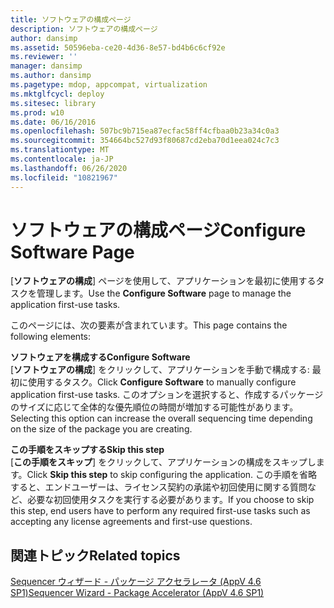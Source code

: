 ```yaml
---
title: ソフトウェアの構成ページ
description: ソフトウェアの構成ページ
author: dansimp
ms.assetid: 50596eba-ce20-4d36-8e57-bd4b6c6cf92e
ms.reviewer: ''
manager: dansimp
ms.author: dansimp
ms.pagetype: mdop, appcompat, virtualization
ms.mktglfcycl: deploy
ms.sitesec: library
ms.prod: w10
ms.date: 06/16/2016
ms.openlocfilehash: 507bc9b715ea87ecfac58ff4cfbaa0b23a34c0a3
ms.sourcegitcommit: 354664bc527d93f80687cd2eba70d1eea024c7c3
ms.translationtype: MT
ms.contentlocale: ja-JP
ms.lasthandoff: 06/26/2020
ms.locfileid: "10821967"
---
```

# <span data-ttu-id="629fa-103">ソフトウェアの構成ページ</span><span class="sxs-lookup"><span data-stu-id="629fa-103">Configure Software Page</span></span>


<span data-ttu-id="629fa-104">[**ソフトウェアの構成**] ページを使用して、アプリケーションを最初に使用するタスクを管理します。</span><span class="sxs-lookup"><span data-stu-id="629fa-104">Use the **Configure Software** page to manage the application first-use tasks.</span></span>

<span data-ttu-id="629fa-105">このページには、次の要素が含まれています。</span><span class="sxs-lookup"><span data-stu-id="629fa-105">This page contains the following elements:</span></span>

<a href="" id="configure-software"></a>**<span data-ttu-id="629fa-106">ソフトウェアを構成する</span><span class="sxs-lookup"><span data-stu-id="629fa-106">Configure Software</span></span>**  
<span data-ttu-id="629fa-107">[**ソフトウェアの構成**] をクリックして、アプリケーションを手動で構成する: 最初に使用するタスク。</span><span class="sxs-lookup"><span data-stu-id="629fa-107">Click **Configure Software** to manually configure application first-use tasks.</span></span> <span data-ttu-id="629fa-108">このオプションを選択すると、作成するパッケージのサイズに応じて全体的な優先順位の時間が増加する可能性があります。</span><span class="sxs-lookup"><span data-stu-id="629fa-108">Selecting this option can increase the overall sequencing time depending on the size of the package you are creating.</span></span>

<a href="" id="skip-this-step"></a>**<span data-ttu-id="629fa-109">この手順をスキップする</span><span class="sxs-lookup"><span data-stu-id="629fa-109">Skip this step</span></span>**  
<span data-ttu-id="629fa-110">[**この手順をスキップ**] をクリックして、アプリケーションの構成をスキップします。</span><span class="sxs-lookup"><span data-stu-id="629fa-110">Click **Skip this step** to skip configuring the application.</span></span> <span data-ttu-id="629fa-111">この手順を省略すると、エンドユーザーは、ライセンス契約の承諾や初回使用に関する質問など、必要な初回使用タスクを実行する必要があります。</span><span class="sxs-lookup"><span data-stu-id="629fa-111">If you choose to skip this step, end users have to perform any required first-use tasks such as accepting any license agreements and first-use questions.</span></span>

## <span data-ttu-id="629fa-112">関連トピック</span><span class="sxs-lookup"><span data-stu-id="629fa-112">Related topics</span></span>


[<span data-ttu-id="629fa-113">Sequencer ウィザード - パッケージ アクセラレータ (AppV 4.6 SP1)</span><span class="sxs-lookup"><span data-stu-id="629fa-113">Sequencer Wizard - Package Accelerator (AppV 4.6 SP1)</span></span>](sequencer-wizard---package-accelerator--appv-46-sp1-.md)

 

 





